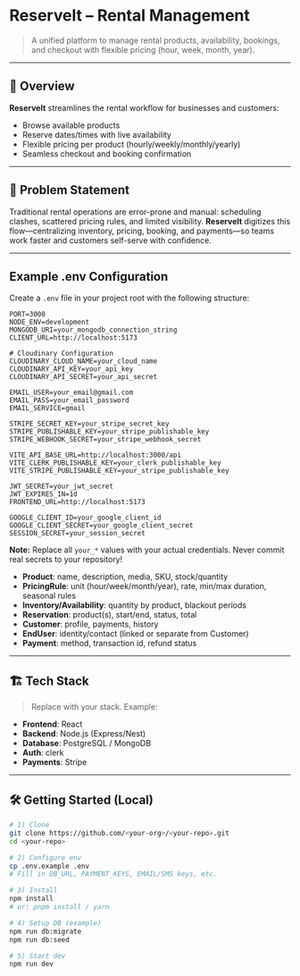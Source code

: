 # Reservelt – Rental Management

> A unified platform to manage rental products, availability, bookings, and checkout with flexible pricing (hour, week, month, year).

---

## 📌 Overview

**Reservelt** streamlines the rental workflow for businesses and customers:

- Browse available products
- Reserve dates/times with live availability
- Flexible pricing per product (hourly/weekly/monthly/yearly)
- Seamless checkout and booking confirmation

---

## 🎯 Problem Statement

Traditional rental operations are error-prone and manual: scheduling clashes, scattered pricing rules, and limited visibility. **Reservelt** digitizes this flow—centralizing inventory, pricing, booking, and payments—so teams work faster and customers self-serve with confidence.

---


## Example .env Configuration

Create a `.env` file in your project root with the following structure:

```env
PORT=3000
NODE_ENV=development
MONGODB_URI=your_mongodb_connection_string
CLIENT_URL=http://localhost:5173

# Cloudinary Configuration
CLOUDINARY_CLOUD_NAME=your_cloud_name
CLOUDINARY_API_KEY=your_api_key
CLOUDINARY_API_SECRET=your_api_secret

EMAIL_USER=your_email@gmail.com
EMAIL_PASS=your_email_password
EMAIL_SERVICE=gmail

STRIPE_SECRET_KEY=your_stripe_secret_key
STRIPE_PUBLISHABLE_KEY=your_stripe_publishable_key
STRIPE_WEBHOOK_SECRET=your_stripe_webhook_secret

VITE_API_BASE_URL=http://localhost:3000/api
VITE_CLERK_PUBLISHABLE_KEY=your_clerk_publishable_key
VITE_STRIPE_PUBLISHABLE_KEY=your_stripe_publishable_key

JWT_SECRET=your_jwt_secret
JWT_EXPIRES_IN=1d
FRONTEND_URL=http://localhost:5173

GOOGLE_CLIENT_ID=your_google_client_id
GOOGLE_CLIENT_SECRET=your_google_client_secret
SESSION_SECRET=your_session_secret
```

**Note:** Replace all `your_*` values with your actual credentials. Never commit real secrets to your repository!

- **Product**: name, description, media, SKU, stock/quantity  
- **PricingRule**: unit (hour/week/month/year), rate, min/max duration, seasonal rules  
- **Inventory/Availability**: quantity by product, blackout periods  
- **Reservation**: product(s), start/end, status, total  
- **Customer**: profile, payments, history  
- **EndUser**: identity/contact (linked or separate from Customer)  
- **Payment**: method, transaction id, refund status

---

## 🏗️ Tech Stack

> Replace with your stack. Example:

- **Frontend**:  React  
- **Backend**: Node.js (Express/Nest)  
- **Database**: PostgreSQL / MongoDB  
- **Auth**: clerk 
- **Payments**: Stripe 


---

## 🛠️ Getting Started (Local)

```bash
# 1) Clone
git clone https://github.com/<your-org>/<your-repo>.git
cd <your-repo>

# 2) Configure env
cp .env.example .env
# Fill in DB_URL, PAYMENT_KEYS, EMAIL/SMS keys, etc.

# 3) Install
npm install
# or: pnpm install / yarn

# 4) Setup DB (example)
npm run db:migrate
npm run db:seed

# 5) Start dev
npm run dev
